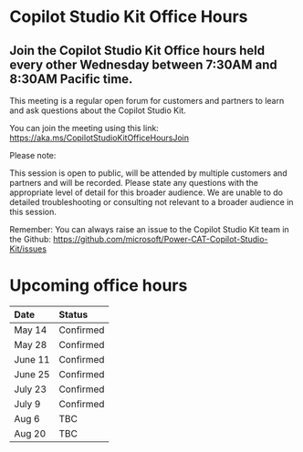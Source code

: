 # Copilot Studio Kit Office Hours
## Join the Copilot Studio Kit Office hours held every other Wednesday between 7:30AM and 8:30AM Pacific time.

This meeting is a regular open forum for customers and partners to learn and ask questions about the Copilot Studio Kit.

You can join the meeting using this link:
https://aka.ms/CopilotStudioKitOfficeHoursJoin

Please note:

This session is open to public, will be attended by multiple customers and partners and will be recorded.
Please state any questions with the appropriate level of detail for this broader audience.
We are unable to do detailed troubleshooting or consulting not relevant to a broader audience in this session.

Remember: You can always raise an issue to the Copilot Studio Kit team in the Github: https://github.com/microsoft/Power-CAT-Copilot-Studio-Kit/issues

# Upcoming office hours
| Date | Status |
| :-- | :-- |
| May 14 | Confirmed |
| May 28 | Confirmed |
| June 11 | Confirmed |
| June 25 | Confirmed |
| July 23 | Confirmed |
| July 9 | Confirmed |
| Aug 6 | TBC |
| Aug 20 | TBC |


